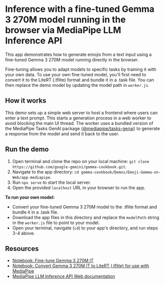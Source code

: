 # Inference with a fine-tuned Gemma 3 270M model running in the browser via MediaPipe LLM Inference API

This app demonstrates how to generate emojis from a text input using a fine-tuned Gemma 3 270M model running directly in the browser. 

Fine-tuning allows you to adapt models to specific tasks by training it with your own data.  To use your own fine-tuned model, you'll first need to convert it to the LiteRT (.tflite) format and bundle it in a .task file. You can then replace the demo model by updating the model path in `worker.js`.

## How it works
This demo sets up a simple web server to host a frontend where users can enter a text prompt. This starts a generation process in a web worker to avoid blocking the main UI thread. The worker uses a bundled version of the MediaPipe Tasks GenAI package ([@mediapipe/tasks-genai](https://www.npmjs.com/package/@mediapipe/tasks-genai)) to generate a response from the model and send it back to the user.

## Run the demo

1. Open terminal and clone the repo on your local machine: `git clone https://github.com/google-gemini/gemma-cookbook.git`.
2. Navigate to the app directory: `cd gemma-cookbook/Demos/Emoji-Gemma-on-Web/app-mediapipe`.
3. Run `npx serve` to start the local server.
4. Open the provided `localhost` URL in your browser to run the app.

**To run your own model:**

*  Convert your fine-tuned Gemma 3 270M model to the .tflite format and bundle it in a .task file.
*  Download the app files in this directory and replace the `modelPath` string in the `worker.js` file to point to your model.
*  Open your terminal, navigate (`cd`) to your app's directory, and run steps 3-4 above.
 
## Resources
* [Notebook: Fine-tune Gemma 3 270M IT](/resources/Fine_tune_Gemma_3_270M_for_emoji_generation%20(1).ipynb)
* [Notebook: Convert Gemma 3 270M IT to LiteRT (.tflite) for use with MediaPipe](/resources/Convert_Gemma_models_to_run_on_device_with_MediaPipe_LLM_Inference_API.ipynb)
* [MediaPipe LLM Inference API Web documentation](https://ai.google.dev/edge/mediapipe/solutions/genai/llm_inference/web_js)

